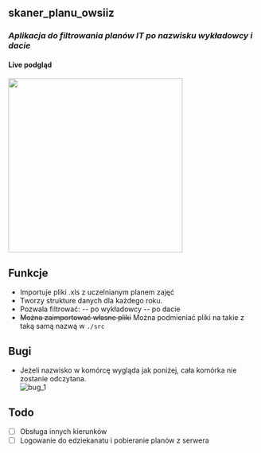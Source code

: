 ## skaner_planu_owsiiz
### _Aplikacja do filtrowania planów IT po nazwisku wykładowcy i dacie_


#### Live podgląd
[<img width="350" src="https://cdn.000webhost.com/000webhost/logo/000logo-new-colors.svg">](https://alkasdlkm12lklads.000webhostapp.com/src/)

## Funkcje

- Importuje pliki .xls z uczelnianym planem zajęć
- Tworzy strukture danych dla każdego roku.
- Pozwala filtrować: 
-- po wykładowcy
-- po dacie
- ~~Można zaimportować własne pliki~~ Można podmieniać pliki na takie z taką samą nazwą w ``./src``

## Bugi

- Jeżeli nazwisko w komórcę wygląda jak poniżej, cała komórka nie zostanie odczytana.\
![bug_1](https://user-images.githubusercontent.com/29521242/145735826-1b9dad13-1acc-4224-a55a-05d4ac932943.png)


## Todo
 - [ ] Obsługa innych kierunków
 - [ ] Logowanie do edziekanatu i pobieranie planów z serwera
